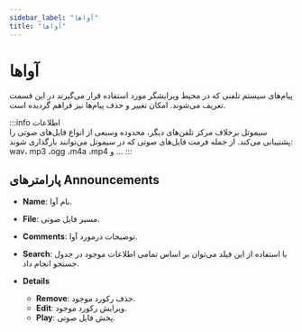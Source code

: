 ```yaml
---
sidebar_label: "آواها"
title: "آواها"
---
```



# آوا‌ها

پیام‌های سیستم تلفنی که در محیط ویرایشگر مورد استفاده قرار می‌گیرند در این قسمت تعریف می‌شوند. امکان تغییر و حذف پیام‌ها نیز فراهم گردیده است.

:::info اطلاعات  
سیموتل برخلاف مرکز تلفن‌های دیگر، محدوده وسیعی از انواع فایل‌های صوتی را پشتیبانی می‌کند. از جمله فرمت فایل‌های صوتی که در سیموتل می‌توانند بارگذاری شوند: wav، mp3 ،ogg ،m4a ،mp4 و ...
:::

## پارامترهای Announcements

- **Name**: نام آوا.  

- **File**: مسیر فایل صوتی.  

- **Comments**: توضیحات درمورد آوا.  

- **Search**: با استفاده از این فیلد می‌توان بر اساس تمامی اطلاعات موجود در جدول جستجو انجام داد.  

- **Details**  
	- **Remove**: حذف رکورد موجود.  
	- **Edit**: ویرایش رکورد موجود.  
	- **Play**: پخش فایل صوتی.